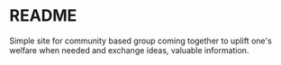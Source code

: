 # README
Simple site for community based group coming together to uplift one's welfare when needed and  exchange ideas, valuable information.
